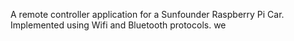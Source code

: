 A remote controller application for a Sunfounder Raspberry Pi Car. Implemented using Wifi and Bluetooth protocols. 
we